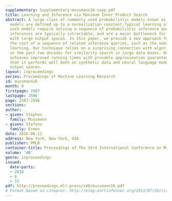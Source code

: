 ```yaml
---
supplementary: Supplementary:mussmann16-supp.pdf
title: Learning and Inference via Maximum Inner Product Search
abstract: A large class of commonly used probabilistic models known as log-linear
  models are defined up to a normalization constant.Typical learning algorithms for
  such models require solving a sequence of probabilistic inference queries. These
  inferences are typically intractable, and are a major bottleneck for learning models
  with large output spaces. In this paper, we provide a new approach for amortizing
  the cost of a sequence of related inference queries, such as the ones arising during
  learning. Our technique relies on a surprising connection with algorithms developed
  in the past two decades for similarity search in large data bases. Our approach
  achieves improved running times with provable approximation guarantees. We show
  that it performs well both on synthetic data and neural language models with large
  output spaces.
layout: inproceedings
series: Proceedings of Machine Learning Research
id: mussmann16
month: 0
firstpage: 2587
lastpage: 2596
page: 2587-2596
sections: 
author:
- given: Stephen
  family: Mussmann
- given: Stefano
  family: Ermon
date: 2016-06-11
address: New York, New York, USA
publisher: PMLR
container-title: Proceedings of The 33rd International Conference on Machine Learning
volume: '48'
genre: inproceedings
issued:
  date-parts:
  - 2016
  - 6
  - 11
pdf: http://proceedings.mlr.press/v48/mussmann16.pdf
# Format based on citeproc: http://blog.martinfenner.org/2013/07/30/citeproc-yaml-for-bibliographies/
---
```

